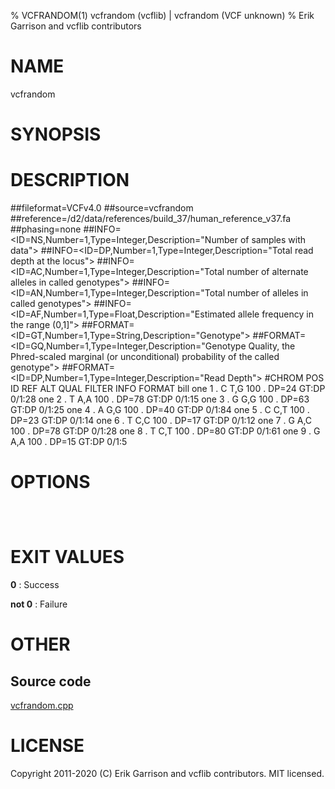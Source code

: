 % VCFRANDOM(1) vcfrandom (vcflib) | vcfrandom (VCF unknown)
% Erik Garrison and vcflib contributors

# NAME

vcfrandom

# SYNOPSIS



# DESCRIPTION

##fileformat=VCFv4.0 ##source=vcfrandom ##reference=/d2/data/references/build_37/human_reference_v37.fa ##phasing=none ##INFO=<ID=NS,Number=1,Type=Integer,Description="Number of samples with data"> ##INFO=<ID=DP,Number=1,Type=Integer,Description="Total read depth at the locus"> ##INFO=<ID=AC,Number=1,Type=Integer,Description="Total number of alternate alleles in called genotypes"> ##INFO=<ID=AN,Number=1,Type=Integer,Description="Total number of alleles in called genotypes"> ##INFO=<ID=AF,Number=1,Type=Float,Description="Estimated allele frequency in the range (0,1]"> ##FORMAT=<ID=GT,Number=1,Type=String,Description="Genotype"> ##FORMAT=<ID=GQ,Number=1,Type=Integer,Description="Genotype Quality, the Phred-scaled marginal (or unconditional) probability of the called genotype"> ##FORMAT=<ID=DP,Number=1,Type=Integer,Description="Read Depth"> #CHROM POS ID REF ALT QUAL FILTER INFO FORMAT bill one 1 . C T,G 100 . DP=24 GT:DP 0/1:28 one 2 . T A,A 100 . DP=78 GT:DP 0/1:15 one 3 . G G,G 100 . DP=63 GT:DP 0/1:25 one 4 . A G,G 100 . DP=40 GT:DP 0/1:84 one 5 . C C,T 100 . DP=23 GT:DP 0/1:14 one 6 . T C,C 100 . DP=17 GT:DP 0/1:12 one 7 . G A,C 100 . DP=78 GT:DP 0/1:28 one 8 . T C,T 100 . DP=80 GT:DP 0/1:61 one 9 . G A,A 100 . DP=15 GT:DP 0/1:5

# OPTIONS

```



```

# EXIT VALUES

**0**
: Success

**not 0**
: Failure

# OTHER

## Source code

[vcfrandom.cpp](https://github.com/vcflib/vcflib/blob/master/src/vcfrandom.cpp)

# LICENSE

Copyright 2011-2020 (C) Erik Garrison and vcflib contributors. MIT licensed.

<!--
  Created with ./scripts/bin2md.rb scripts/bin2md-template.erb
-->
